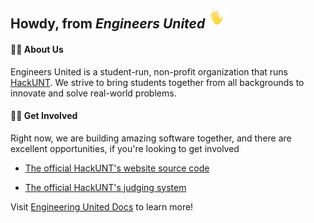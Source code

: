 ## Howdy, from *Engineers United* <img src="https://github.com/Engineers-United/.github/blob/master/profile/WAVING_HAND_TRANSPARENT.gif" alt="waving hand icon" aria-label="An animated yellow waving hand with a white outline and a transparent background" height="32"/>

#### 🙋‍♀ About Us

Engineers United is a student-run, non-profit organization that runs <a href="https://unthackathon.com/">HackUNT</a>. We strive to bring students together from all backgrounds to innovate and solve real-world problems.

#### 👩‍💻 Get Involved

Right now, we are building amazing software together, and there are excellent opportunities, if you're looking to get involved

* [The official HackUNT's website source code](https://github.com/Engineers-United/Website)

* [The official HackUNT's judging system](https://github.com/Engineers-United/Judges-United)

Visit [Engineering United Docs](https://docs.hackunt.org/) to learn more!

